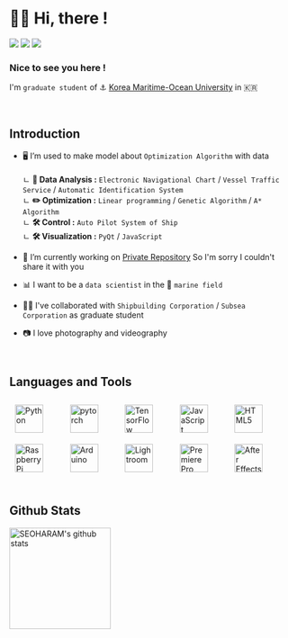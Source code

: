 # <div align="left">👋🏻 Hi, there !</div>  
  
<a href="https://github.com/seoharam"><img src="https://img.shields.io/badge/github-%2324292e?style=flat-square&logo=github&logoColor=white"/></a>
<a href="https://www.youtube.com/channel/UCnhYhTtz-_H83UwtQlzHYaA"><img src="https://img.shields.io/badge/youtube-FF0000?style=flat-square&logo=youtube&logoColor=white"/></a>
<a href="https://www.instagram.com/haram_seo_/"><img src="https://img.shields.io/badge/-instagram-E4405F?style=flat&logo=instagram&logoColor=white"/></a>

  
### Nice to see you here !  
I'm `graduate student` of ⚓ [Korea Maritime-Ocean University](https://www.kmou.ac.kr/kmou/main.do) in 🇰🇷

  
<br/>  



## Introduction  
<tr><td valign="top" width="50%">

- 🖥️ I’m used to make model about `Optimization Algorithm` with data </br>
    </br>
   ㄴ **📃 Data Analysis :** `Electronic Navigational Chart`  /  `Vessel Traffic Service` / `Automatic Identification System` </br>
   ㄴ **✏️ Optimization :** `Linear programming`  /  `Genetic Algorithm`  /  `A* Algorithm` </br>
   ㄴ **🛠️ Control :** `Auto Pilot System of Ship` </br>
   ㄴ **🛠️ Visualization :** `PyQt` / `JavaScript` </br>
  

- 🔏 I’m currently working on [Private Repository](https://github.com/seoharam/ElectronicNavigationalChart) So I'm sorry I couldn't share it with you
  

- 📊 I want to be a `data scientist` in the 🚢 `marine field`


- 🤝🏻 I've collaborated with `Shipbuilding Corporation` / `Subsea Corporation` as graduate student


- 📷 I love photography and videography


</td><td valign="top" width="50%">



</td></tr>

<br/>  


## Languages and Tools  
<div align="left">  
<a href="https://www.python.org/" target="_blank"><img style="margin: 10px" src="https://profilinator.rishav.dev/skills-assets/python-original.svg" alt="Python" height="50" /></a> &nbsp; &nbsp; &nbsp;
<a href="https://pytorch.org/" target="_blank"><img style="margin: 10px" src="https://profilinator.rishav.dev/skills-assets/pytorch-icon.svg" alt="pytorch" height="50" /></a> &nbsp; &nbsp; &nbsp;
<a href="https://www.tensorflow.org/" target="_blank"><img style="margin: 10px" src="https://profilinator.rishav.dev/skills-assets/tensorflow-icon.svg" alt="TensorFlow" height="50" /></a> &nbsp; &nbsp; &nbsp;
<a href="https://www.javascript.com/" target="_blank"><img style="margin: 10px" src="https://profilinator.rishav.dev/skills-assets/javascript-original.svg" alt="JavaScript" height="50" /></a> &nbsp; &nbsp; &nbsp;
<a href="https://en.wikipedia.org/wiki/HTML5" target="_blank"><img style="margin: 10px" src="https://profilinator.rishav.dev/skills-assets/html5-original-wordmark.svg" alt="HTML5" height="50" /></a> &nbsp; &nbsp; &nbsp;
<a href="https://www.raspberrypi.org/" target="_blank"><img style="margin: 10px" src="https://profilinator.rishav.dev/skills-assets/raspberrypi.png" alt="Raspberry Pi" height="50" /></a> &nbsp; &nbsp; &nbsp;
<a href="https://www.arduino.cc/" target="_blank"><img style="margin: 10px" src="https://profilinator.rishav.dev/skills-assets/arduino.png" alt="Arduino" height="50" /></a> &nbsp; &nbsp; &nbsp;
<a href="https://www.adobe.com/products/photoshop-lightroom.html" target="_blank"><img style="margin: 10px" src="https://profilinator.rishav.dev/skills-assets/lightroom.png" alt="Lightroom" height="50" /></a> &nbsp; &nbsp; &nbsp;
<a href="https://www.adobe.com/in/products/premiere.html" target="_blank"><img style="margin: 10px" src="https://profilinator.rishav.dev/skills-assets/adobepremierepro.png" alt="Premiere Pro" height="50" /></a> &nbsp; &nbsp; &nbsp;
<a href="https://www.adobe.com/in/products/aftereffects.html" target="_blank"><img style="margin: 10px" src="https://profilinator.rishav.dev/skills-assets/aftereffects.png" alt="After Effects" height="50" /></a>  
</div>  

<br/>  


## Github Stats  
<tr><td valign="left" width="50%">

<a href="https://github.com/imysh578"><img align="center" style="height:180px" src="https://github-readme-stats.vercel.app/api?username=seoharam&show_icons=true&count_private=true&include_all_commits=true&theme=graywhite&hide_border=true" alt="SEOHARAM's github stats" /></a>

</td></tr>

<br/>  

  

<br/>  
